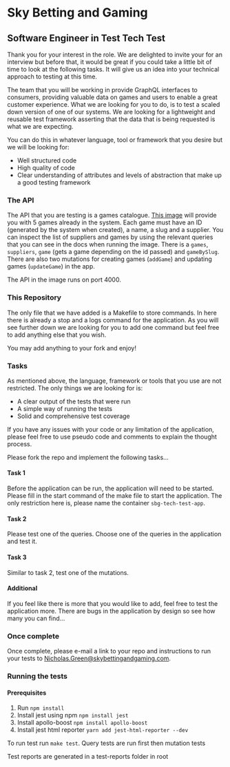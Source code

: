 # Sky Betting and Gaming

## Software Engineer in Test Tech Test

Thank you for your interest in the role. We are delighted to invite your for an interview but before that, it would be great if you could take a little bit of time to look at the following tasks. It will give us an idea into your technical approach to testing at this time.

The team that you will be working in provide GraphQL interfaces to consumers, providing valuable data on games and users to enable a great customer experience. What we are looking for you to do, is to test a scaled down version of one of our systems. We are looking for a lightweight and reusable test framework asserting that the data that is being requested is what we are expecting.

You can do this in whatever language, tool or framework that you desire but we will be looking for:
- Well structured code
- High quality of code
- Clear understanding of attributes and levels of abstraction that make up a good testing framework

### The API

The API that you are testing is a games catalogue. [This image](https://hub.docker.com/repository/docker/ngr05/sbg-gaming-seit-tech-test) will provide you with 5 games already in the system. Each game must have an ID (generated by the system when created), a name, a slug and a supplier. You can inspect the list of suppliers and games by using the relevant queries that you can see in the docs when running the image. There is a `games`, `suppliers`, `game` (gets a game depending on the id passed) and `gameBySlug`. There are also two mutations for creating games (`addGame`) and updating games (`updateGame`) in the app.

The API in the image runs on port 4000.

### This Repository

The only file that we have added is a Makefile to store commands. In here there is already a stop and a logs command for the application. As you will see further down we are looking for you to add one command but feel free to add anything else that you wish.

You may add anything to your fork and enjoy!

### Tasks

As mentioned above, the language, framework or tools that you use are not restricted. The only things we are looking for is:
- A clear output of the tests that were run
- A simple way of running the tests
- Solid and comprehensive test coverage

If you have any issues with your code or any limitation of the application, please feel free to use pseudo code and comments to explain the thought process.

Please fork the repo and implement the following tasks...

#### Task 1

Before the application can be run, the application will need to be started. Please fill in the start command of the make file to start the application. The only restriction here is, please name the container `sbg-tech-test-app`.

#### Task 2

Please test one of the queries. Choose one of the queries in the application and test it.

#### Task 3

Similar to task 2, test one of the mutations.

#### Additional

If you feel like there is more that you would like to add, feel free to test the application more. There are bugs in the application by design so see how many you can find...

### Once complete

Once complete, please e-mail a link to your repo and instructions to run your tests to Nicholas.Green@skybettingandgaming.com.

### Running the tests

#### Prerequisites
1) Run `npm install`
2) Install jest using npm `npm install jest`
3) Install apollo-boost `npm install apollo-boost`
4) Install jest html reporter `yarn add jest-html-reporter --dev`

To run test run `make test`. Query tests are run first then mutation tests

Test reports are generated in a test-reports folder in root
